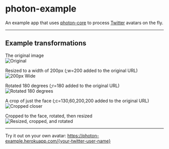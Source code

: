 # photon-example
An example app that uses [photon-core](https://github.com/1000Memories/photon-core) to process [Twitter](https://twitter.com/) avatars on the fly.

----

## Example transformations

The original image  
![Original](https://photon-example.herokuapp.com/michaelfairley)

Resized to a width of 200px (;w=200 added to the original URL)  
![200px Wide](https://photon-example.herokuapp.com/michaelfairley;w=200)

Rotated 180 degrees (;r=180 added to the original URL)  
![Rotated 180 degrees](https://photon-example.herokuapp.com/michaelfairley;r=180)

A crop of just the face (;c=130,60,200,200 added to the original URL)  
![Cropped closer](https://photon-example.herokuapp.com/michaelfairley;c=130,60,200,220)

Cropped to the face, rotated, then resized  
![Resized, cropped, and rotated](https://photon-example.herokuapp.com/michaelfairley;c=130,60,200,220;r=180;w=100)

----

Try it out on your own avatar: https://photon-example.herokuapp.com/{your-twitter-user-name}